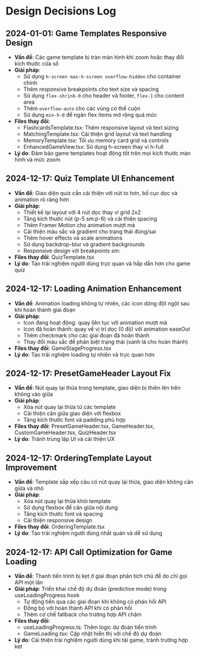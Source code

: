 
# Design Decisions Log

## 2024-01-01: Game Templates Responsive Design
- **Vấn đề**: Các game template bị tràn màn hình khi zoom hoặc thay đổi kích thước cửa sổ
- **Giải pháp**: 
  - Sử dụng `h-screen max-h-screen overflow-hidden` cho container chính
  - Thêm responsive breakpoints cho text size và spacing
  - Sử dụng `flex-shrink-0` cho header và footer, `flex-1` cho content area
  - Thêm `overflow-auto` cho các vùng có thể cuộn
  - Sử dụng `min-h-0` để ngăn flex items mở rộng quá mức
- **Files thay đổi**:
  - FlashcardsTemplate.tsx: Thêm responsive layout và text sizing
  - MatchingTemplate.tsx: Cải thiện grid layout và text handling
  - MemoryTemplate.tsx: Tối ưu memory card grid và controls
  - EnhancedGameView.tsx: Sử dụng h-screen thay vì h-full
- **Lý do**: Đảm bảo game templates hoạt động tốt trên mọi kích thước màn hình và mức zoom

## 2024-12-17: Quiz Template UI Enhancement
- **Vấn đề**: Giao diện quiz cần cải thiện với nút to hơn, bố cục dọc và animation rõ ràng hơn
- **Giải pháp**: 
  - Thiết kế lại layout với 4 nút dọc thay vì grid 2x2
  - Tăng kích thước nút (p-5 sm:p-6) và cải thiện spacing
  - Thêm Framer Motion cho animation mượt mà
  - Cải thiện màu sắc và gradient cho trạng thái đúng/sai
  - Thêm hover effects và scale animations
  - Sử dụng backdrop-blur và gradient backgrounds
  - Responsive design với breakpoints sm:
- **Files thay đổi**: QuizTemplate.tsx
- **Lý do**: Tạo trải nghiệm người dùng trực quan và hấp dẫn hơn cho game quiz

## 2024-12-17: Loading Animation Enhancement
- **Vấn đề**: Animation loading không tự nhiên, các icon dừng đột ngột sau khi hoàn thành giai đoạn
- **Giải pháp**: 
  - Icon đang hoạt động: quay liên tục với animation mượt mà
  - Icon đã hoàn thành: quay về vị trí dọc (0 độ) với animation easeOut
  - Thêm checkmark cho các giai đoạn đã hoàn thành
  - Thay đổi màu sắc để phân biệt trạng thái (xanh lá cho hoàn thành)
- **Files thay đổi**: GameStageProgress.tsx
- **Lý do**: Tạo trải nghiệm loading tự nhiên và trực quan hơn

## 2024-12-17: PresetGameHeader Layout Fix
- **Vấn đề**: Nút quay lại thừa trong template, giao diện bị thiên lên trên không vào giữa
- **Giải pháp**: 
  - Xóa nút quay lại thừa từ các template
  - Cải thiện căn giữa giao diện với flexbox
  - Tăng kích thước font và padding phù hợp
- **Files thay đổi**: PresetGameHeader.tsx, GameHeader.tsx, CustomGameHeader.tsx, QuizHeader.tsx
- **Lý do**: Tránh trùng lặp UI và cải thiện UX

## 2024-12-17: OrderingTemplate Layout Improvement  
- **Vấn đề**: Template sắp xếp câu có nút quay lại thừa, giao diện không căn giữa và nhỏ
- **Giải pháp**:
  - Xóa nút quay lại thừa khỏi template
  - Sử dụng flexbox để căn giữa nội dung
  - Tăng kích thước font và spacing
  - Cải thiện responsive design
- **Files thay đổi**: OrderingTemplate.tsx
- **Lý do**: Tạo trải nghiệm người dùng nhất quán và dễ sử dụng

## 2024-12-17: API Call Optimization for Game Loading
- **Vấn đề**: Thanh tiến trình bị kẹt ở giai đoạn phân tích chủ đề do chỉ gọi API một lần
- **Giải pháp**: Triển khai chế độ dự đoán (predictive mode) trong useLoadingProgress hook
  - Tự động tiến qua các giai đoạn khi không có phản hồi API
  - Đồng bộ với hoàn thành API khi có phản hồi
  - Thêm cơ chế fallback cho trường hợp API chậm
- **Files thay đổi**: 
  - useLoadingProgress.ts: Thêm logic dự đoán tiến trình
  - GameLoading.tsx: Cập nhật hiển thị với chế độ dự đoán
- **Lý do**: Cải thiện trải nghiệm người dùng khi tải game, tránh trường hợp kẹt
